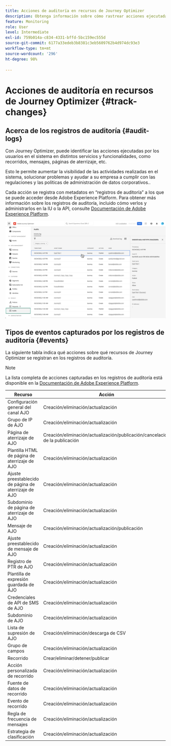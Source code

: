 ```yaml
---
title: Acciones de auditoría en recursos de Journey Optimizer
description: Obtenga información sobre cómo rastrear acciones ejecutadas en recursos de Journey Optimizer.
feature: Monitoring
role: User
level: Intermediate
exl-id: 759b014a-c834-4331-bffd-5bc159ec555d
source-git-commit: 6177a33edeb3b8381c3eb5609762b4d974dc93e3
workflow-type: tm+mt
source-wordcount: '296'
ht-degree: 98%

---
```


# Acciones de auditoría en recursos de Journey Optimizer {#track-changes}

## Acerca de los registros de auditoría {#audit-logs}

Con Journey Optimizer, puede identificar las acciones ejecutadas por los usuarios en el sistema en distintos servicios y funcionalidades, como recorridos, mensajes, páginas de aterrizaje, etc.

Esto le permite aumentar la visibilidad de las actividades realizadas en el sistema, solucionar problemas y ayudar a su empresa a cumplir con las regulaciones y las políticas de administración de datos corporativos..

Cada acción se registra con metadatos en “registros de auditoría” a los que se puede acceder desde Adobe Experience Platform. Para obtener más información sobre los registros de auditoría, incluido cómo verlos y administrarlos en la IU o la API, consulte [Documentación de Adobe Experience Platform](https://experienceleague.adobe.com/docs/experience-platform/landing/governance-privacy-security/audit-logs/overview.html?lang=es).

![](assets/audit-logs.png)

## Tipos de eventos capturados por los registros de auditoría {#events}

La siguiente tabla indica qué acciones sobre qué recursos de Journey Optimizer se registran en los registros de auditoría.

>[!NOTE]
>
>La lista completa de acciones capturadas en los registros de auditoría está disponible en la [Documentación de Adobe Experience Platform](https://experienceleague.adobe.com/docs/experience-platform/landing/governance-privacy-security/audit-logs/overview.html?lang=es#category).

| Recurso | Acción |
|-----------|------------------|
| Configuración general del canal AJO | Creación/eliminación/actualización |
| Grupo de IP de AJO | Creación/eliminación/actualización |
| Página de aterrizaje de AJO | Creación/eliminación/actualización/publicación/cancelación de la publicación |
| Plantilla HTML de página de aterrizaje de AJO | Creación/eliminación/actualización |
| Ajuste preestablecido de página de aterrizaje de AJO | Creación/eliminación/actualización |
| Subdominio de página de aterrizaje de AJO | Creación/eliminación/actualización |
| Mensaje de AJO | Creación/eliminación/actualización/publicación |
| Ajuste preestablecido de mensaje de AJO | Creación/eliminación/actualización |
| Registro de PTR de AJO | Creación/eliminación/actualización |
| Plantilla de expresión guardada de AJO | Creación/eliminación/actualización |
| Credenciales de API de SMS de AJO | Creación/eliminación/actualización |
| Subdominio de AJO | Creación/eliminación/actualización |
| Lista de supresión de AJO | Creación/eliminación/descarga de CSV |
| Grupo de campos | Creación/eliminación/actualización |
|  Recorrido  | Crear/eliminar/detener/publicar |
| Acción personalizada de recorrido | Creación/eliminación/actualización |
| Fuente de datos de recorrido | Creación/eliminación/actualización |
| Evento de recorrido | Creación/eliminación/actualización |
| Regla de frecuencia de mensajes | Creación/eliminación/actualización |
| Estrategia de clasificación | Creación/eliminación/actualización |
